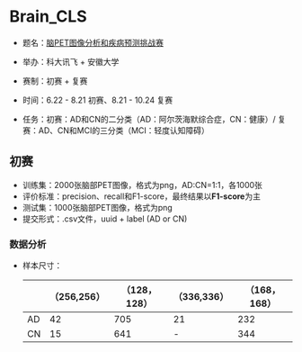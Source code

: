 # Brain_CLS

- 题名：[脑PET图像分析和疾病预测挑战赛](http://challenge.xfyun.cn/topic/info?type=PET)

- 举办：科大讯飞 + 安徽大学

- 赛制：初赛 + 复赛

- 时间：6.22 - 8.21 初赛、8.21 - 10.24 复赛

- 任务：初赛：AD和CN的二分类（AD：阿尔茨海默综合症，CN：健康）/ 复赛：AD、CN和MCI的三分类（MCI：轻度认知障碍）

  



## 初赛

- 训练集：2000张脑部PET图像，格式为png，AD:CN=1:1，各1000张
- 评价标准：precision、recall和F1-score，最终结果以**F1-score**为主
- 测试集：1000张脑部PET图像，格式为png
- 提交形式：.csv文件，uuid + label (AD or CN)



### 数据分析

- 样本尺寸：

  |      | （256,256） | （128，128） | （336,336） | （168，168） |
  | ---- | ----------- | ------------ | ----------- | ------------ |
  | AD   | 42          | 705          | 21          | 232          |
  | CN   | 15          | 641          | -           | 344          |

  
